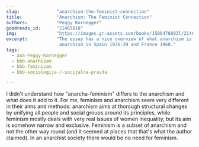 ```yaml
---
slug:              "anarchism-the-feminist-connection"
title:             "Anarchism: The Feminist Connection"
authors:           "Peggy Kornegger"
goodreads_id:      "21463818"
img:               "https://images.gr-assets.com/books/1500478893l/21463818.jpg"
excerpt:           "The essay has a nice overview of what anarchism is and isn't, and also a brief history of implementation attempts of 
                    anarchism in Spain 1936-39 and France 1968."
tags:
  - aaa-Peggy-Kornegger
  - bbb-anarhizam
  - bbb-feminizam
  - bbb-sociologija-/-socijalna-pravda

---
```


I didn't understand how "anarcha-feminism" differs to the anarchism and what does it add to it. For me, feminism and 
anarchism seem very different in their aims and methods: anarchism aims at thorough structural changes by unifying all 
people and social groups around its principles, while feminism mostly deals with very real issues of women inequality, 
but its aim is somehow narrow and exclusive. Feminism is a subset of anarchism and not the other way round (and it 
seemed at places that that's what the author claimed). In an anarchist society there would be no need for feminism.

